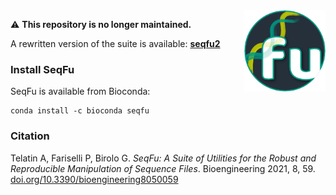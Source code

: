 <img alt="seqfu logo" align="right" width="130" height="130" src="https://raw.githubusercontent.com/quadram-institute-bioscience/seqfu/master/docs/seqfu-logo-small.png">

⚠️ **This repository is no longer maintained.**

A rewritten version of the suite is available: **[seqfu2](https://telatin.github.io/seqfu2)**


### Install SeqFu

SeqFu is available from Bioconda:

```
conda install -c bioconda seqfu
```


### Citation

Telatin A, Fariselli P, Birolo G. *SeqFu: A Suite of Utilities for the Robust and Reproducible Manipulation of Sequence Files*. 
Bioengineering 2021, 8, 59. [doi.org/10.3390/bioengineering8050059](https://doi.org/10.3390/bioengineering8050059)
